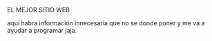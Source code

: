 EL MEJOR SITIO WEB

aquí habra información innecesaria que no se donde poner y me va a ayudar a programar jaja.
